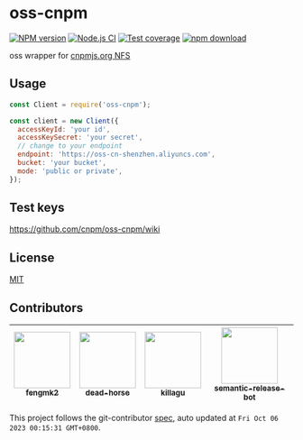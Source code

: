 # oss-cnpm

[![NPM version][npm-image]][npm-url]
[![Node.js CI](https://github.com/cnpm/oss-cnpm/actions/workflows/nodejs.yml/badge.svg)](https://github.com/cnpm/oss-cnpm/actions/workflows/nodejs.yml)
[![Test coverage][codecov-image]][codecov-url]
[![npm download][download-image]][download-url]

[npm-image]: https://img.shields.io/npm/v/oss-cnpm.svg?style=flat-square
[npm-url]: https://npmjs.org/package/oss-cnpm
[codecov-image]: https://codecov.io/github/cnpm/oss-cnpm/coverage.svg?branch=master
[codecov-url]: https://codecov.io/github/cnpm/oss-cnpm?branch=master
[download-image]: https://img.shields.io/npm/dm/oss-cnpm.svg?style=flat-square
[download-url]: https://npmjs.org/package/oss-cnpm

oss wrapper for [cnpmjs.org NFS](https://github.com/cnpm/cnpmjs.org/wiki/NFS-Guide)

## Usage

```js
const Client = require('oss-cnpm');

const client = new Client({
  accessKeyId: 'your id',
  accessKeySecret: 'your secret',
  // change to your endpoint
  endpoint: 'https://oss-cn-shenzhen.aliyuncs.com',
  bucket: 'your bucket',
  mode: 'public or private',
});
```

## Test keys

https://github.com/cnpm/oss-cnpm/wiki

## License

[MIT](LICENSE)

<!-- GITCONTRIBUTOR_START -->

## Contributors

|[<img src="https://avatars.githubusercontent.com/u/156269?v=4" width="100px;"/><br/><sub><b>fengmk2</b></sub>](https://github.com/fengmk2)<br/>|[<img src="https://avatars.githubusercontent.com/u/985607?v=4" width="100px;"/><br/><sub><b>dead-horse</b></sub>](https://github.com/dead-horse)<br/>|[<img src="https://avatars.githubusercontent.com/u/6897780?v=4" width="100px;"/><br/><sub><b>killagu</b></sub>](https://github.com/killagu)<br/>|[<img src="https://avatars.githubusercontent.com/u/32174276?v=4" width="100px;"/><br/><sub><b>semantic-release-bot</b></sub>](https://github.com/semantic-release-bot)<br/>|
| :---: | :---: | :---: | :---: |


This project follows the git-contributor [spec](https://github.com/xudafeng/git-contributor), auto updated at `Fri Oct 06 2023 00:15:31 GMT+0800`.

<!-- GITCONTRIBUTOR_END -->
